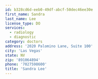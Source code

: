 ```yaml
---
id: b328cd6d-eeb0-49df-abcf-50dec46ee30e
first_name: Sandra
last_name: Lee
license_type: DO
services:
  - radiology
  - diagnostic
category: doctors
address: '2020 Palomino Lane, Suite 100'
city: 'Las Vegas'
state: NV
zip: '891064894'
phone: '7027598600'
title: 'Sandra Lee'
---
```

